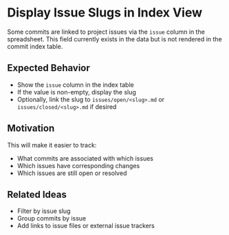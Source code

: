 # Display Issue Slugs in Index View

Some commits are linked to project issues via the `issue` column in the spreadsheet.
This field currently exists in the data but is not rendered in the commit index table.

## Expected Behavior

- Show the `issue` column in the index table
- If the value is non-empty, display the slug
- Optionally, link the slug to `issues/open/<slug>.md` or `issues/closed/<slug>.md` if desired

## Motivation

This will make it easier to track:

- What commits are associated with which issues
- Which issues have corresponding changes
- Which issues are still open or resolved

## Related Ideas

- Filter by issue slug
- Group commits by issue
- Add links to issue files or external issue trackers
